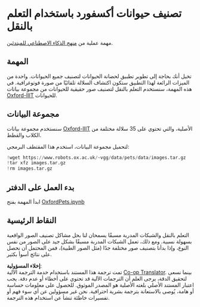 <!--
CO_OP_TRANSLATOR_METADATA:
{
  "original_hash": "7765935c35fcee69b9fe2d0cfd6963e2",
  "translation_date": "2025-08-26T09:52:25+00:00",
  "source_file": "lessons/4-ComputerVision/08-TransferLearning/lab/README.md",
  "language_code": "ar"
}
-->
# تصنيف حيوانات أكسفورد باستخدام التعلم بالنقل

مهمة عملية من [منهج الذكاء الاصطناعي للمبتدئين](https://github.com/microsoft/ai-for-beginners).

## المهمة

تخيل أنك بحاجة إلى تطوير تطبيق لحضانة الحيوانات لتصنيف جميع الحيوانات. واحدة من الميزات الرائعة لهذا التطبيق ستكون اكتشاف السلالة تلقائيًا من صورة فوتوغرافية. في هذه المهمة، سنستخدم التعلم بالنقل لتصنيف صور حقيقية للحيوانات من مجموعة بيانات [Oxford-IIIT](https://www.robots.ox.ac.uk/~vgg/data/pets/) للحيوانات.

## مجموعة البيانات

سنستخدم مجموعة بيانات [Oxford-IIIT](https://www.robots.ox.ac.uk/~vgg/data/pets/) الأصلية، والتي تحتوي على 35 سلالة مختلفة من الكلاب والقطط.

لتحميل مجموعة البيانات، استخدم هذا المقتطف البرمجي:

```python
!wget https://www.robots.ox.ac.uk/~vgg/data/pets/data/images.tar.gz
!tar xfz images.tar.gz
!rm images.tar.gz
```

## بدء العمل على الدفتر

ابدأ المهمة بفتح [OxfordPets.ipynb](../../../../../../lessons/4-ComputerVision/08-TransferLearning/lab/OxfordPets.ipynb)

## النقاط الرئيسية

التعلم بالنقل والشبكات المدربة مسبقًا يسمحان لنا بحل مشاكل تصنيف الصور الواقعية بسهولة نسبية. ومع ذلك، تعمل الشبكات المدربة مسبقًا بشكل جيد على الصور من نفس النوع، وإذا بدأنا بتصنيف صور مختلفة جدًا (مثل الصور الطبية)، فمن المحتمل أن نحصل على نتائج أسوأ بكثير.

**إخلاء المسؤولية**:  
تمت ترجمة هذا المستند باستخدام خدمة الترجمة الآلية [Co-op Translator](https://github.com/Azure/co-op-translator). بينما نسعى لتحقيق الدقة، يرجى العلم أن الترجمات الآلية قد تحتوي على أخطاء أو عدم دقة. يجب اعتبار المستند الأصلي بلغته الأصلية هو المصدر الموثوق. للحصول على معلومات حساسة أو هامة، يُوصى بالاستعانة بترجمة بشرية احترافية. نحن غير مسؤولين عن أي سوء فهم أو تفسيرات خاطئة تنشأ عن استخدام هذه الترجمة.